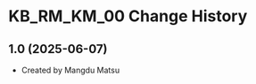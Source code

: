 KB_RM_KM_00 Change History
====================

1.0 (2025-06-07)
----------------
* Created by Mangdu Matsu

